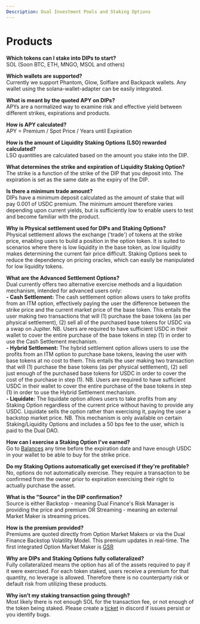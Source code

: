 ```yaml
---
Description: Dual Investment Pools and Staking Options
---
```


# Products

**Which tokens can I stake into DIPs to start?**\
SOL (Soon BTC, ETH, MNGO, MSOL and others)

**Which wallets are supported?**\
Currently we support Phantom, Glow, Solflare and Backpack wallets. Any wallet using the solana-wallet-adapter can be easily integrated.

**What is meant by the quoted APY on DIPs?**\
APYs are a normalized way to examine risk and effective yield between different strikes, expirations and products.

**How is APY calculated?**\
APY = Premium / Spot Price / Years until Expiration

**How is the amount of Liquidity Staking Options (LSO) rewarded calculated?**\
LSO quantities are calculated based on the amount you stake into the DIP.

**What determines the strike and expiration of Liquidity Staking Option?**\
The strike is a function of the strike of the DIP that you deposit into. The expiration is set as the same date as the expiry of the DIP.

**Is there a minimum trade amount?**\
DIPs have a minimum deposit calculated as the amount of stake that will pay 0.001 of USDC premium. The minimum amount therefore varies depending upon current yields, but is sufficiently low to enable users to test and become familiar with the product.

**Why is Physical settlement used for DIPs and Staking Options?**\
Physical settlement allows the exchange ('trade') of tokens at the strike price, enabling users to build a position in the option token. It is suited to scenarios where there is low liquidity in the base token, as low liquidity makes determining the current fair price difficult. Staking Options seek to reduce the dependency on pricing oracles, which can easily be manipulated for low liquidity tokens.   

**What are the Advanced Settlement Options?**\
Dual currently offers two alternative exercise methods and a liquidation mechanism, intended for advanced users only:\
**- Cash Settlement:** The cash settlement option allows users to take profits from an ITM option, effectively paying the user the difference between the strike price and the current market price of the base token. This entails the user making two transactions that will (1) purchase the base tokens (as per physical settlement), (2) sell all of the purchased base tokens for USDC via a swap on Jupiter. NB. Users are required to have sufficient USDC in their wallet to cover the entire purchase of the base tokens in step (1) in order to use the Cash Settlement mechanism.\
**- Hybrid Settlement:** The hybrid settlement option allows users to use the profits from an ITM option to purchase base tokens, leaving the user with base tokens at no cost to them. This entails the user making two transaction that will (1) purchase the base tokens (as per physical settlement), (2) sell just enough of the purchased base tokens for USDC in order to cover the cost of the purchase in step (1). NB. Users are required to have sufficient USDC in their wallet to cover the entire purchase of the base tokens in step (1) in order to use the Hybrid Settlement mechanism.\
**- Liquidate:** The liquidate option allows users to take profits from any Staking Option regardless of the current price without having to provide any USDC. Liquidate sells the option rather than exercising it, paying the user a backstop market price. NB. This mechanism is only available on certain Staking/Liquidity Options and includes a 50 bps fee to the user, which is paid to the Dual DAO.

**How can I exercise a Staking Option I've earned?**\
Go to [Balances](https://beta.dual.finance/balance) any time before the expiration date and have enough USDC in your wallet to be able to buy for the strike price.

**Do my Staking Options automatically get exercised if they're profitable?**\
No, options do not automatically exercise. They require a transaction to be confirmed from the owner prior to expiration exercising their right to actually purchase the asset.

**What is the "Source" in the DIP confirmation?**\
Source is either Backstop - meaning Dual Finance's Risk Manager is providing the price and premium OR Streaming - meaning an external Market Maker is streaming prices.

**How is the premium provided?**\
Premiums are quoted directly from Option Market Makers or via the Dual Finance Backstop Volatility Model. This premium updates in real-time. The first integrated Option Market Maker is [GSR](https://www.gsr.io/)

**Why are DIPs and Staking Options fully collateralized?**\
Fully collateralized means the option has all of the assets required to pay if it were exercised. For each token staked, users receive a premium for that quantity, no leverage is allowed. Therefore there is no counterparty risk or default risk from utilizing these products.

**Why isn’t my staking transaction going through?**\
Most likely there is not enough SOL for the transaction fee, or not enough of the token being staked. Please create a [ticket](https://discord.com/channels/937797334048325673/1070906120622854154) in discord if issues persist or you identify bugs.
